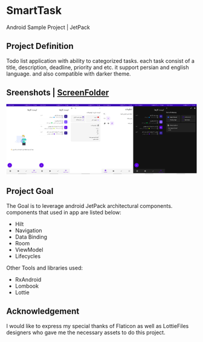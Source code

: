 # SmartTask
Android Sample Project | JetPack 


## Project Definition
Todo list application with ability to categorized tasks. each task consist of a  title, description, deadline, priority and etc. 
it support persian and english language. and also compatible with darker theme.

## Sreenshots | [ScreenFolder](https://github.com/mehditeymorian/SmartTask/blob/master/Screenshots)
![Screenshots](https://github.com/mehditeymorian/SmartTask/blob/master/Screenshots/0.png)


## Project Goal
The Goal is to leverage android JetPack architectural components. components that used in app are listed below:
- Hilt
- Navigation
- Data Binding
- Room
- ViewModel
- Lifecycles

Other Tools and libraries used:
- RxAndroid
- Lombook
- Lottie

## Acknowledgement
I would like to express my special thanks of Flaticon as well as LottieFiles designers who gave me the necessary assets to do this project.
